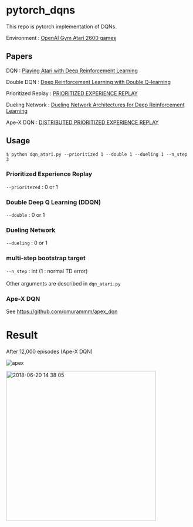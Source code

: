 # pytorch_dqns

This repo is pytorch implementation of DQNs.

Environment : 
[OpenAI Gym Atari 2600 games](https://gym.openai.com/envs/#atari)

## Papers
DQN : [Playing Atari with Deep Reinforcement Learning](https://www.cs.toronto.edu/~vmnih/docs/dqn.pdf)

Double DQN : [Deep Reinforcement Learning with Double Q-learning](https://arxiv.org/pdf/1509.06461.pdf)

Prioritized Replay : [PRIORITIZED EXPERIENCE REPLAY](https://arxiv.org/pdf/1511.05952.pdf)

Dueling Network : [Dueling Network Architectures for Deep Reinforcement Learning](https://arxiv.org/pdf/1511.06581.pdf)

Ape-X DQN : [DISTRIBUTED PRIORITIZED EXPERIENCE REPLAY](https://openreview.net/pdf?id=H1Dy---0Z)

## Usage

```
$ python dqn_atari.py --prioritized 1 --double 1 --dueling 1 --n_step 3
```
### Prioritized Experience Replay
`--prioritezed` : 0 or 1

### Double Deep Q Learning (DDQN)
`--double` : 0 or 1

### Dueling Network
`--dueling` : 0 or 1

### multi-step bootstrap target
`--n_step` : int (1 : normal TD error)
<br>  
Other arguments are described in `dqn_atari.py`


### Ape-X DQN
See  https://github.com/omurammm/apex_dqn


# Result
After 12,000 episodes (Ape-X DQN)

![apex](https://user-images.githubusercontent.com/39490801/42048593-abbf5fa0-7b3e-11e8-9301-8690b24edc50.gif)

<img width="408" alt="2018-06-20 14 38 05" src="https://user-images.githubusercontent.com/39490801/41701914-33c704a6-7569-11e8-9952-6f1884965b57.png">

